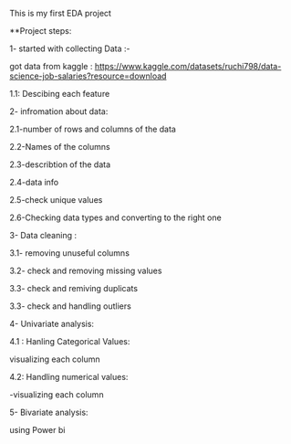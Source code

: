 This is my first EDA project

**Project steps:

1- started with collecting Data :-

got data from kaggle : https://www.kaggle.com/datasets/ruchi798/data-science-job-salaries?resource=download

1.1: Descibing each feature

2- infromation about data:

2.1-number of rows and columns of the data

2.2-Names of the columns

2.3-describtion of the data

2.4-data info

2.5-check unique values

2.6-Checking data types and converting to the right one

3- Data cleaning :

3.1- removing unuseful columns

3.2- check and removing missing values

3.3- check and remiving duplicats

3.3- check and handling outliers

4- Univariate analysis:

4.1 : Hanling Categorical Values:

visualizing each column

4.2: Handling numerical values:

-visualizing each column

5- Bivariate analysis:

using Power bi

